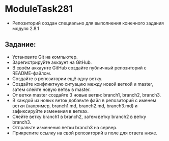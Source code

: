 # ModuleTask281
* Репозиторий создан специально для выполнения конечного задания модуля 2.8.1
## Задание:
* Установите Git на компьютер.
* Зарегистрируйте аккаунт на GitHub.
* В своём аккаунте GitHub создайте публичный репозиторий с README-файлом.
* Создайте в репозитории ещё одну ветку.
* Создайте конфликтную ситуацию между новой веткой и master, затем слейте новую ветвь в master.
* От ветки master создайте 3 новые ветви: branch1, branch2, branch3.
* В каждой из новых веток добавьте файл в репозиторий с именем ветки (например, branch1.md, branch2.md, branch3.md) и зафиксируйте изменения в ветках.
* Слейте ветку branch1 в branch2, затем ветку branch2 в ветку branch3.
* Отправьте изменения ветки branch3 на сервер.
* Прикрепите ссылку на свой репозиторий в поле для ответа ниже.
